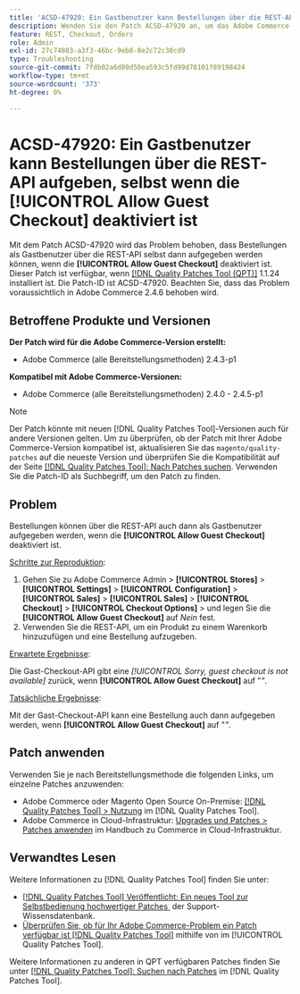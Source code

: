 ```yaml
---
title: 'ACSD-47920: Ein Gastbenutzer kann Bestellungen über die REST-API aufgeben, selbst wenn die [!UICONTROL Allow Guest Checkout] deaktiviert ist'
description: Wenden Sie den Patch ACSD-47920 an, um das Adobe Commerce-Problem zu beheben, bei dem Bestellungen als Gastbenutzer über die REST-API aufgegeben werden können, selbst wenn die [!UICONTROL Allow Guest Checkout] deaktiviert ist.
feature: REST, Checkout, Orders
role: Admin
exl-id: 27c74803-a3f3-46bc-9eb8-8e2c72c30cd9
type: Troubleshooting
source-git-commit: 7fdb02a6d89d50ea593c5fd99d78101f89198424
workflow-type: tm+mt
source-wordcount: '373'
ht-degree: 0%

---
```


# ACSD-47920: Ein Gastbenutzer kann Bestellungen über die REST-API aufgeben, selbst wenn die **[!UICONTROL Allow Guest Checkout]** deaktiviert ist

Mit dem Patch ACSD-47920 wird das Problem behoben, dass Bestellungen als Gastbenutzer über die REST-API selbst dann aufgegeben werden können, wenn die **[!UICONTROL Allow Guest Checkout]** deaktiviert ist. Dieser Patch ist verfügbar, wenn [[!DNL Quality Patches Tool (QPT)]](https://experienceleague.adobe.com/de/docs/commerce-operations/tools/quality-patches-tool/quality-patches-tool-to-self-serve-quality-patches) 1.1.24 installiert ist. Die Patch-ID ist ACSD-47920. Beachten Sie, dass das Problem voraussichtlich in Adobe Commerce 2.4.6 behoben wird.

## Betroffene Produkte und Versionen

**Der Patch wird für die Adobe Commerce-Version erstellt:**

* Adobe Commerce (alle Bereitstellungsmethoden) 2.4.3-p1

**Kompatibel mit Adobe Commerce-Versionen:**

* Adobe Commerce (alle Bereitstellungsmethoden) 2.4.0 - 2.4.5-p1

>[!NOTE]
>
>Der Patch könnte mit neuen [!DNL Quality Patches Tool]-Versionen auch für andere Versionen gelten. Um zu überprüfen, ob der Patch mit Ihrer Adobe Commerce-Version kompatibel ist, aktualisieren Sie das `magento/quality-patches` auf die neueste Version und überprüfen Sie die Kompatibilität auf der Seite [[!DNL Quality Patches Tool]: Nach Patches suchen](https://experienceleague.adobe.com/tools/commerce-quality-patches/index.html?lang=de). Verwenden Sie die Patch-ID als Suchbegriff, um den Patch zu finden.

## Problem

Bestellungen können über die REST-API auch dann als Gastbenutzer aufgegeben werden, wenn die **[!UICONTROL Allow Guest Checkout]** deaktiviert ist.

<u>Schritte zur Reproduktion</u>:

1. Gehen Sie zu Adobe Commerce Admin > **[!UICONTROL Stores]** > **[!UICONTROL Settings]** > **[!UICONTROL Configuration]** > **[!UICONTROL Sales]** > **[!UICONTROL Sales]** > **[!UICONTROL Checkout]** > **[!UICONTROL Checkout Options]** > und legen Sie die **[!UICONTROL Allow Guest Checkout]** auf _Nein_ fest.
1. Verwenden Sie die REST-API, um ein Produkt zu einem Warenkorb hinzuzufügen und eine Bestellung aufzugeben.

<u>Erwartete Ergebnisse</u>:

Die Gast-Checkout-API gibt eine *[!UICONTROL Sorry, guest checkout is not available]* zurück, wenn **[!UICONTROL Allow Guest Checkout]** auf &quot;_&quot;_.

<u>Tatsächliche Ergebnisse</u>:

Mit der Gast-Checkout-API kann eine Bestellung auch dann aufgegeben werden, wenn **[!UICONTROL Allow Guest Checkout]** auf &quot;_&quot;_.

## Patch anwenden

Verwenden Sie je nach Bereitstellungsmethode die folgenden Links, um einzelne Patches anzuwenden:

* Adobe Commerce oder Magento Open Source On-Premise: [[!DNL Quality Patches Tool] > Nutzung](/help/tools/quality-patches-tool/usage.md) im [!DNL Quality Patches Tool].
* Adobe Commerce in Cloud-Infrastruktur: [Upgrades und Patches > Patches anwenden](https://experienceleague.adobe.com/docs/commerce-cloud-service/user-guide/develop/upgrade/apply-patches.html?lang=de) im Handbuch zu Commerce in Cloud-Infrastruktur.

## Verwandtes Lesen

Weitere Informationen zu [!DNL Quality Patches Tool] finden Sie unter:

* [[!DNL Quality Patches Tool] Veröffentlicht: Ein neues Tool zur Selbstbedienung hochwertiger Patches &#x200B;](https://experienceleague.adobe.com/de/docs/commerce-operations/tools/quality-patches-tool/quality-patches-tool-to-self-serve-quality-patches) der Support-Wissensdatenbank.
* [Überprüfen Sie, ob für Ihr Adobe Commerce-Problem ein Patch verfügbar ist [!DNL Quality Patches Tool]](/help/tools/quality-patches-tool/patches-available-in-qpt/check-patch-for-magento-issue-with-magento-quality-patches.md) mithilfe von im [!UICONTROL Quality Patches Tool].


Weitere Informationen zu anderen in QPT verfügbaren Patches finden Sie unter [[!DNL Quality Patches Tool]: Suchen nach Patches](https://experienceleague.adobe.com/tools/commerce-quality-patches/index.html?lang=de) im [!DNL Quality Patches Tool].
